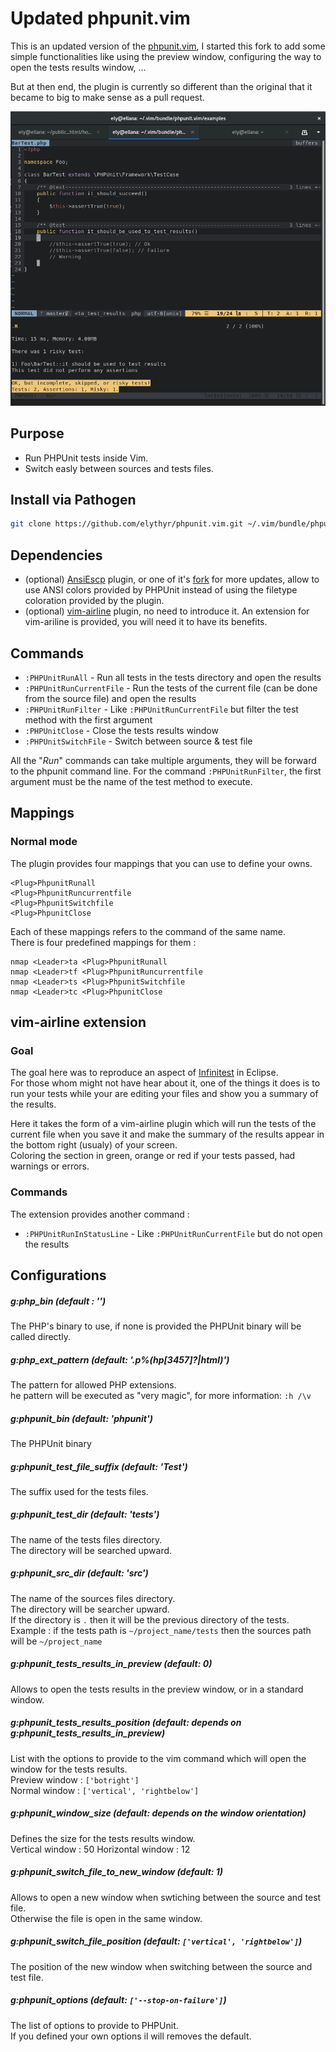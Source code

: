 # Updated phpunit.vim

This is an updated version of the [phpunit.vim](https://github.com/c9s/phpunit.vim), I started this fork to add some simple functionalities like using the preview window, configuring the way to open the tests results window, ...

But at then end, the plugin is currently so different than the original that it became to big to make sense as a pull request.

![phpunit.vim](images/phpunit_demo1.png)


## Purpose

- Run PHPUnit tests inside Vim.
- Switch easly between sources and tests files.

## Install via Pathogen

```sh
git clone https://github.com/elythyr/phpunit.vim.git ~/.vim/bundle/phpunit.vim
```

## Dependencies

- (optional) [AnsiEscp](https://github.com/vim-scripts/AnsiEsc.vim) plugin, or one of it's [fork](https://github.com/vim-scripts/AnsiEsc.vim/network) for more updates, allow to use ANSI colors provided by PHPUnit instead of using the filetype coloration provided by the plugin.
- (optional) [vim-airline](https://github.com/vim-airline/vim-airline) plugin, no need to introduce it. An extension for vim-ariline is provided, you will need it to have its benefits.

## Commands

- `:PHPUnitRunAll` - Run all tests in the tests directory and open the results
- `:PHPUnitRunCurrentFile` - Run the tests of the current file (can be done from the source file) and open the results
- `:PHPUnitRunFilter` - Like `:PHPUnitRunCurrentFile` but filter the test method with the first argument
- `:PHPUnitClose` - Close the tests results window
- `:PHPUnitSwitchFile` - Switch between source & test file

All the "*Run*" commands can take multiple arguments, they will be forward to the phpunit command line.
For the command `:PHPUnitRunFilter`, the first argument must be the name of the test method to execute.

## Mappings

### Normal mode

The plugin provides four mappings that you can use to define your owns.

```vim
<Plug>PhpunitRunall
<Plug>PhpunitRuncurrentfile
<Plug>PhpunitSwitchfile
<Plug>PhpunitClose
```

Each of these mappings refers to the command of the same name.<br>
There is four predefined mappings for them :

```vim
nmap <Leader>ta <Plug>PhpunitRunall
nmap <Leader>tf <Plug>PhpunitRuncurrentfile
nmap <Leader>ts <Plug>PhpunitSwitchfile
nmap <Leader>tc <Plug>PhpunitClose
```

## vim-airline extension

### Goal

The goal here was to reproduce an aspect of [Infinitest](https://infinitest.github.io/) in Eclipse.<br>
For those whom might not have hear about it, one of the things it does is to run your tests while your are editing your files and show you a summary of the results.

Here it takes the form of a vim-airline plugin which will run the tests of the current file when you save it and make the summary of the results appear in the bottom right (usualy) of your screen.<br>
Coloring the section in green, orange or red if your tests passed, had warnings or errors.

### Commands

The extension provides another command :

- `:PHPUnitRunInStatusLine` - Like `:PHPUnitRunCurrentFile` but do not open the results

## Configurations

##### g:php_bin (default : '')

The PHP's binary to use, if none is provided the PHPUnit binary will be called directly.

##### g:php_ext_pattern (default: '\.p%(hp[3457]?|html)')

The pattern for allowed PHP extensions.<br>
he pattern will be executed as "very magic", for more information: `:h /\v`

##### g:phpunit_bin (default: 'phpunit')

The PHPUnit binary

##### g:phpunit_test_file_suffix (default: 'Test')

The suffix used for the tests files.

##### g:phpunit_test_dir (default: 'tests')

The name of the tests files directory.<br>
The directory will be searched upward.

##### g:phpunit_src_dir (default: 'src')

The name of the sources files directory.<br>
The directory will be searcher upward.<br>
If the directory is `.` then it will be the previous directory of the tests.<br>
Example : if the tests path is `~/project_name/tests` then the sources path will be `~/project_name`

##### g:phpunit_tests_results_in_preview (default: 0)

Allows to open the tests results in the preview window, or in a standard window.

##### g:phpunit_tests_results_position (default: depends on g:phpunit_tests_results_in_preview)

List with the options to provide to the vim command which will open the window for the tests results.<br>
Preview window : `['botright']`<br>
Normal window : `['vertical', 'rightbelow']`

##### g:phpunit_window_size (default: depends on the window orientation)

Defines the size for the tests results window.<br>
Vertical window : 50
Horizontal window : 12

##### g:phpunit_switch_file_to_new_window (default: 1)

Allows to open a new window when swtiching between the source and test file.<br>
Otherwise the file is open in the same window.

##### g:phpunit_switch_file_position (default: `['vertical', 'rightbelow']`)

The position of the new window when switching between the source and test file.

##### g:phpunit_options (default: `['--stop-on-failure']`)

The list of options to provide to PHPUnit.<br>
If you defined your own options il will removes the default.
